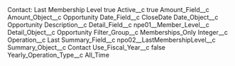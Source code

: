 <?xml version="1.0" encoding="UTF-8"?>
<CustomMetadata xmlns="http://soap.sforce.com/2006/04/metadata" xmlns:xsi="http://www.w3.org/2001/XMLSchema-instance" xmlns:xsd="http://www.w3.org/2001/XMLSchema">
    <label>Contact: Last Membership Level</label>
    <protected>true</protected>
    <values>
        <field>Active__c</field>
        <value xsi:type="xsd:boolean">true</value>
    </values>
    <values>
        <field>Amount_Field__c</field>
        <value xsi:nil="true"/>
    </values>
    <values>
        <field>Amount_Object__c</field>
        <value xsi:type="xsd:string">Opportunity</value>
    </values>
    <values>
        <field>Date_Field__c</field>
        <value xsi:type="xsd:string">CloseDate</value>
    </values>
    <values>
        <field>Date_Object__c</field>
        <value xsi:type="xsd:string">Opportunity</value>
    </values>
    <values>
        <field>Description__c</field>
        <value xsi:nil="true"/>
    </values>
    <values>
        <field>Detail_Field__c</field>
        <value xsi:type="xsd:string">npe01__Member_Level__c</value>
    </values>
    <values>
        <field>Detail_Object__c</field>
        <value xsi:type="xsd:string">Opportunity</value>
    </values>
    <values>
        <field>Filter_Group__c</field>
        <value xsi:type="xsd:string">Memberships_Only</value>
    </values>
    <values>
        <field>Integer__c</field>
        <value xsi:nil="true"/>
    </values>
    <values>
        <field>Operation__c</field>
        <value xsi:type="xsd:string">Last</value>
    </values>
    <values>
        <field>Summary_Field__c</field>
        <value xsi:type="xsd:string">npo02__LastMembershipLevel__c</value>
    </values>
    <values>
        <field>Summary_Object__c</field>
        <value xsi:type="xsd:string">Contact</value>
    </values>
    <values>
        <field>Use_Fiscal_Year__c</field>
        <value xsi:type="xsd:boolean">false</value>
    </values>
    <values>
        <field>Yearly_Operation_Type__c</field>
        <value xsi:type="xsd:string">All_Time</value>
    </values>
</CustomMetadata>
